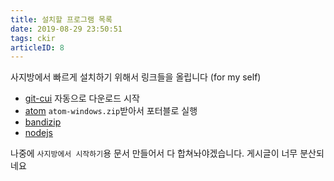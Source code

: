 ```yaml
---
title: 설치할 프로그램 목록
date: 2019-08-29 23:50:51
tags: ckir
articleID: 8
---
```


사지방에서 빠르게 설치하기 위해서 링크들을 올립니다 (for my self)
- [git-cui](https://git-scm.com/download/win) 자동으로 다운로드 시작
- [atom](https://github.com/atom/atom/releases/latest) `atom-windows.zip`받아서 포터블로 실행
- [bandizip](https://kr.bandisoft.com/bandizip/)
- [nodejs](https://nodejs.org/ko/)

나중에 `사지방에서 시작하기`용 문서 만들어서 다 합쳐놔야겠습니다. 게시글이 너무 분산되네요
